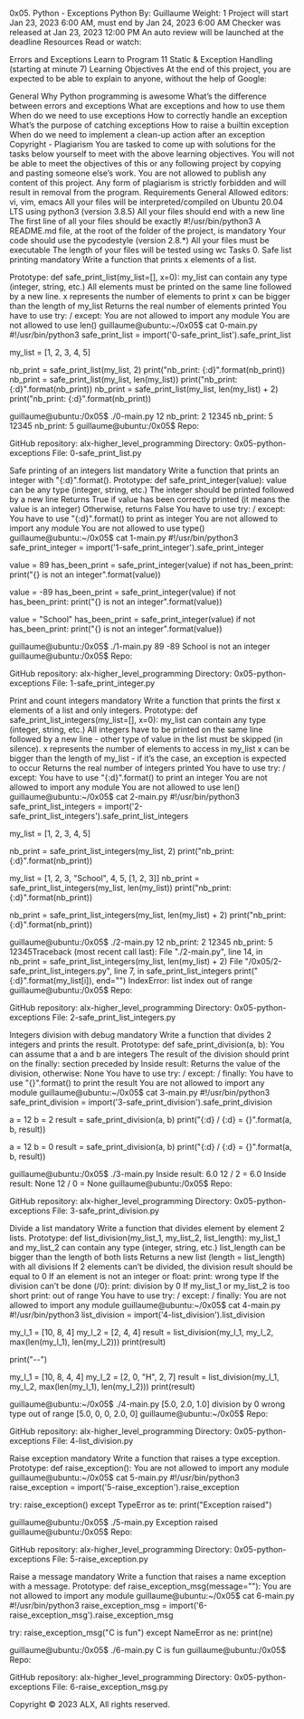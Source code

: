 0x05. Python - Exceptions Python By: Guillaume Weight: 1 Project will start Jan 23, 2023 6:00 AM, must end by Jan 24, 2023 6:00 AM Checker was released at Jan 23, 2023 12:00 PM An auto review will be launched at the deadline Resources Read or watch:

Errors and Exceptions Learn to Program 11 Static & Exception Handling (starting at minute 7) Learning Objectives At the end of this project, you are expected to be able to explain to anyone, without the help of Google:

General Why Python programming is awesome What’s the difference between errors and exceptions What are exceptions and how to use them When do we need to use exceptions How to correctly handle an exception What’s the purpose of catching exceptions How to raise a builtin exception When do we need to implement a clean-up action after an exception Copyright - Plagiarism You are tasked to come up with solutions for the tasks below yourself to meet with the above learning objectives. You will not be able to meet the objectives of this or any following project by copying and pasting someone else’s work. You are not allowed to publish any content of this project. Any form of plagiarism is strictly forbidden and will result in removal from the program. Requirements General Allowed editors: vi, vim, emacs All your files will be interpreted/compiled on Ubuntu 20.04 LTS using python3 (version 3.8.5) All your files should end with a new line The first line of all your files should be exactly #!/usr/bin/python3 A README.md file, at the root of the folder of the project, is mandatory Your code should use the pycodestyle (version 2.8.*) All your files must be executable The length of your files will be tested using wc Tasks 0. Safe list printing mandatory Write a function that prints x elements of a list.

Prototype: def safe_print_list(my_list=[], x=0): my_list can contain any type (integer, string, etc.) All elements must be printed on the same line followed by a new line. x represents the number of elements to print x can be bigger than the length of my_list Returns the real number of elements printed You have to use try: / except: You are not allowed to import any module You are not allowed to use len() guillaume@ubuntu:~/0x05$ cat 0-main.py #!/usr/bin/python3 safe_print_list = import('0-safe_print_list').safe_print_list

my_list = [1, 2, 3, 4, 5]

nb_print = safe_print_list(my_list, 2) print("nb_print: {:d}".format(nb_print)) nb_print = safe_print_list(my_list, len(my_list)) print("nb_print: {:d}".format(nb_print)) nb_print = safe_print_list(my_list, len(my_list) + 2) print("nb_print: {:d}".format(nb_print))

guillaume@ubuntu:/0x05$ ./0-main.py 12 nb_print: 2 12345 nb_print: 5 12345 nb_print: 5 guillaume@ubuntu:/0x05$ Repo:

GitHub repository: alx-higher_level_programming Directory: 0x05-python-exceptions File: 0-safe_print_list.py

Safe printing of an integers list mandatory Write a function that prints an integer with "{:d}".format().
Prototype: def safe_print_integer(value): value can be any type (integer, string, etc.) The integer should be printed followed by a new line Returns True if value has been correctly printed (it means the value is an integer) Otherwise, returns False You have to use try: / except: You have to use "{:d}".format() to print as integer You are not allowed to import any module You are not allowed to use type() guillaume@ubuntu:~/0x05$ cat 1-main.py #!/usr/bin/python3 safe_print_integer = import('1-safe_print_integer').safe_print_integer

value = 89 has_been_print = safe_print_integer(value) if not has_been_print: print("{} is not an integer".format(value))

value = -89 has_been_print = safe_print_integer(value) if not has_been_print: print("{} is not an integer".format(value))

value = "School" has_been_print = safe_print_integer(value) if not has_been_print: print("{} is not an integer".format(value))

guillaume@ubuntu:/0x05$ ./1-main.py 89 -89 School is not an integer guillaume@ubuntu:/0x05$ Repo:

GitHub repository: alx-higher_level_programming Directory: 0x05-python-exceptions File: 1-safe_print_integer.py

Print and count integers mandatory Write a function that prints the first x elements of a list and only integers.
Prototype: def safe_print_list_integers(my_list=[], x=0): my_list can contain any type (integer, string, etc.) All integers have to be printed on the same line followed by a new line - other type of value in the list must be skipped (in silence). x represents the number of elements to access in my_list x can be bigger than the length of my_list - if it’s the case, an exception is expected to occur Returns the real number of integers printed You have to use try: / except: You have to use "{:d}".format() to print an integer You are not allowed to import any module You are not allowed to use len() guillaume@ubuntu:~/0x05$ cat 2-main.py #!/usr/bin/python3 safe_print_list_integers =
import('2-safe_print_list_integers').safe_print_list_integers

my_list = [1, 2, 3, 4, 5]

nb_print = safe_print_list_integers(my_list, 2) print("nb_print: {:d}".format(nb_print))

my_list = [1, 2, 3, "School", 4, 5, [1, 2, 3]] nb_print = safe_print_list_integers(my_list, len(my_list)) print("nb_print: {:d}".format(nb_print))

nb_print = safe_print_list_integers(my_list, len(my_list) + 2) print("nb_print: {:d}".format(nb_print))

guillaume@ubuntu:/0x05$ ./2-main.py 12 nb_print: 2 12345 nb_print: 5 12345Traceback (most recent call last): File "./2-main.py", line 14, in nb_print = safe_print_list_integers(my_list, len(my_list) + 2) File "/0x05/2-safe_print_list_integers.py", line 7, in safe_print_list_integers print("{:d}".format(my_list[i]), end="") IndexError: list index out of range guillaume@ubuntu:/0x05$ Repo:

GitHub repository: alx-higher_level_programming Directory: 0x05-python-exceptions File: 2-safe_print_list_integers.py

Integers division with debug mandatory Write a function that divides 2 integers and prints the result.
Prototype: def safe_print_division(a, b): You can assume that a and b are integers The result of the division should print on the finally: section preceded by Inside result: Returns the value of the division, otherwise: None You have to use try: / except: / finally: You have to use "{}".format() to print the result You are not allowed to import any module guillaume@ubuntu:~/0x05$ cat 3-main.py #!/usr/bin/python3 safe_print_division = import('3-safe_print_division').safe_print_division

a = 12 b = 2 result = safe_print_division(a, b) print("{:d} / {:d} = {}".format(a, b, result))

a = 12 b = 0 result = safe_print_division(a, b) print("{:d} / {:d} = {}".format(a, b, result))

guillaume@ubuntu:/0x05$ ./3-main.py Inside result: 6.0 12 / 2 = 6.0 Inside result: None 12 / 0 = None guillaume@ubuntu:/0x05$ Repo:

GitHub repository: alx-higher_level_programming Directory: 0x05-python-exceptions File: 3-safe_print_division.py

Divide a list mandatory Write a function that divides element by element 2 lists.
Prototype: def list_division(my_list_1, my_list_2, list_length): my_list_1 and my_list_2 can contain any type (integer, string, etc.) list_length can be bigger than the length of both lists Returns a new list (length = list_length) with all divisions If 2 elements can’t be divided, the division result should be equal to 0 If an element is not an integer or float: print: wrong type If the division can’t be done (/0): print: division by 0 If my_list_1 or my_list_2 is too short print: out of range You have to use try: / except: / finally: You are not allowed to import any module guillaume@ubuntu:~/0x05$ cat 4-main.py #!/usr/bin/python3 list_division = import('4-list_division').list_division

my_l_1 = [10, 8, 4] my_l_2 = [2, 4, 4] result = list_division(my_l_1, my_l_2, max(len(my_l_1), len(my_l_2))) print(result)

print("--")

my_l_1 = [10, 8, 4, 4] my_l_2 = [2, 0, "H", 2, 7] result = list_division(my_l_1, my_l_2, max(len(my_l_1), len(my_l_2))) print(result)

guillaume@ubuntu:~/0x05$ ./4-main.py [5.0, 2.0, 1.0]
division by 0 wrong type out of range [5.0, 0, 0, 2.0, 0] guillaume@ubuntu:~/0x05$ Repo:

GitHub repository: alx-higher_level_programming Directory: 0x05-python-exceptions File: 4-list_division.py

Raise exception mandatory Write a function that raises a type exception.
Prototype: def raise_exception(): You are not allowed to import any module guillaume@ubuntu:~/0x05$ cat 5-main.py #!/usr/bin/python3 raise_exception = import('5-raise_exception').raise_exception

try: raise_exception() except TypeError as te: print("Exception raised")

guillaume@ubuntu:/0x05$ ./5-main.py Exception raised guillaume@ubuntu:/0x05$ Repo:

GitHub repository: alx-higher_level_programming Directory: 0x05-python-exceptions File: 5-raise_exception.py

Raise a message mandatory Write a function that raises a name exception with a message.
Prototype: def raise_exception_msg(message=""): You are not allowed to import any module guillaume@ubuntu:~/0x05$ cat 6-main.py #!/usr/bin/python3 raise_exception_msg = import('6-raise_exception_msg').raise_exception_msg

try: raise_exception_msg("C is fun") except NameError as ne: print(ne)

guillaume@ubuntu:/0x05$ ./6-main.py C is fun guillaume@ubuntu:/0x05$ Repo:

GitHub repository: alx-higher_level_programming Directory: 0x05-python-exceptions File: 6-raise_exception_msg.py

Copyright © 2023 ALX, All rights reserved.
